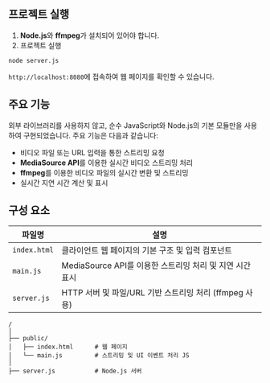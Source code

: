 ## 프로젝트 실행

1. **Node.js**와 **ffmpeg**가 설치되어 있어야 합니다.
2. 프로젝트 실행

```
node server.js
```

`http://localhost:8080`에 접속하여 웹 페이지를 확인할 수 있습니다.

## 주요 기능

외부 라이브러리를 사용하지 않고, 순수 JavaScript와 Node.js의 기본 모듈만을 사용하여 구현되었습니다. 주요 기능은 다음과 같습니다:

- 비디오 파일 또는 URL 입력을 통한 스트리밍 요청
- **MediaSource API**를 이용한 실시간 비디오 스트리밍 처리
- **ffmpeg**를 이용한 비디오 파일의 실시간 변환 및 스트리밍
- 실시간 지연 시간 계산 및 표시

## 구성 요소

| 파일명       | 설명                                                     |
| ------------ | -------------------------------------------------------- |
| `index.html` | 클라이언트 웹 페이지의 기본 구조 및 입력 컴포넌트        |
| `main.js`    | MediaSource API를 이용한 스트리밍 처리 및 지연 시간 표시 |
| `server.js`  | HTTP 서버 및 파일/URL 기반 스트리밍 처리 (ffmpeg 사용)   |

```
/
│
├── public/
│   ├── index.html      # 웹 페이지
│   └── main.js         # 스트리밍 및 UI 이벤트 처리 JS
│
├── server.js           # Node.js 서버
```
